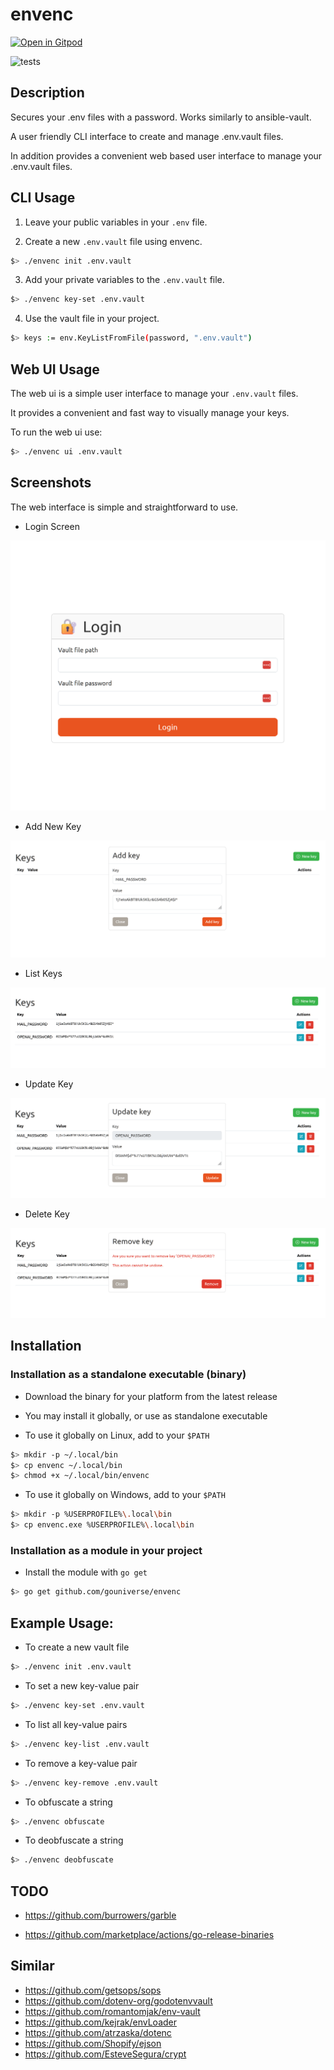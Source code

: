 # envenc 

<a href="https://gitpod.io/#https://github.com/gouniverse/envenc" style="float:right:"><img src="https://gitpod.io/button/open-in-gitpod.svg" alt="Open in Gitpod" loading="lazy"></a>

![tests](https://github.com/gouniverse/envenc/workflows/tests/badge.svg)

## Description

Secures your .env files with a password. Works similarly to ansible-vault.

A user friendly CLI interface to create and manage .env.vault files.

In addition provides a convenient web based user interface to manage your .env.vault files.

## CLI Usage

1. Leave your public variables in your `.env` file.

2. Create a new `.env.vault` file using envenc.

```bash
$> ./envenc init .env.vault
```

3. Add your private variables to the `.env.vault` file.

```bash
$> ./envenc key-set .env.vault
```

4. Use the vault file in your project.

```bash
$> keys := env.KeyListFromFile(password, ".env.vault")
```

## Web UI Usage

The web ui is a simple user interface to manage your `.env.vault` files.

It provides a convenient and fast way to visually manage your keys.

To run the web ui use:

```bash
$> ./envenc ui .env.vault
```

## Screenshots

The web interface is simple and straightforward to use.

- Login Screen

![screenshot](./screenshots/screenshot-1.png)

- Add New Key

![screenshot](./screenshots/screenshot-2.png)

- List Keys

![screenshot](./screenshots/screenshot-3.png)

- Update Key

![screenshot](./screenshots/screenshot-4.png)

- Delete Key

![screenshot](./screenshots/screenshot-5.png)

## Installation

### Installation as a standalone executable (binary)

- Download the binary for your platform from the latest release

- You may install it globally, or use as standalone executable

- To use it globally on Linux, add to your `$PATH`

```bash
$> mkdir -p ~/.local/bin
$> cp envenc ~/.local/bin
$> chmod +x ~/.local/bin/envenc
```

- To use it globally on Windows, add to your `$PATH`

```bash
$> mkdir -p %USERPROFILE%\.local\bin
$> cp envenc.exe %USERPROFILE%\.local\bin
```

### Installation as a module in your project

- Install the module with `go get`

```bash
$> go get github.com/gouniverse/envenc
```


## Example Usage:

- To create a new vault file

```bash
$> ./envenc init .env.vault
```

- To set a new key-value pair

```bash
$> ./envenc key-set .env.vault
```

- To list all key-value pairs
```bash
$> ./envenc key-list .env.vault
```

- To remove a key-value pair
```bash
$> ./envenc key-remove .env.vault
```

- To obfuscate a string
```bash
$> ./envenc obfuscate
```

- To deobfuscate a string
```bash
$> ./envenc deobfuscate
```


## TODO

- https://github.com/burrowers/garble

- https://github.com/marketplace/actions/go-release-binaries

## Similar

- https://github.com/getsops/sops
- https://github.com/dotenv-org/godotenvvault
- https://github.com/romantomjak/env-vault
- https://github.com/kejrak/envLoader
- https://github.com/atrzaska/dotenc
- https://github.com/Shopify/ejson
- https://github.com/EsteveSegura/crypt
